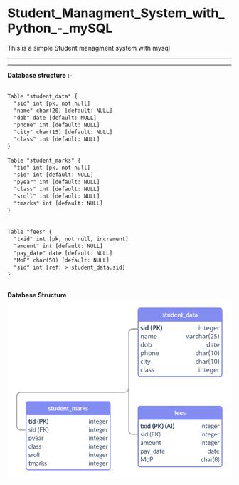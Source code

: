 # Student_Managment_System_with_Python_-_mySQL

 
This is a simple Student managment system with mysql
** **

** **
**Database structure :-**
  
```

Table "student_data" {
  "sid" int [pk, not null]
  "name" char(20) [default: NULL]
  "dob" date [default: NULL]
  "phone" int [default: NULL]
  "city" char(15) [default: NULL]
  "class" int [default: NULL]
}

Table "student_marks" {
  "tid" int [pk, not null]
  "sid" int [default: NULL]
  "pyear" int [default: NULL]
  "class" int [default: NULL]
  "sroll" int [default: NULL]
  "tmarks" int [default: NULL]
}


Table "fees" {
  "txid" int [pk, not null, increment]
  "amount" int [default: NULL]
  "pay_date" date [default: NULL]
  "MoP" char(50) [default: NULL]
  "sid" int [ref: > student_data.sid]
}


```
**Database Structure**
<img src=https://github.com/debanjan0/Student_Managment_System_with_Python_-_mySQL/blob/main/Untitled%20Workspace%20(1).png>
